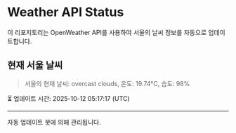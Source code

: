 
# Weather API Status

이 리포지토리는 OpenWeather API를 사용하여 서울의 날씨 정보를 자동으로 업데이트합니다.

## 현재 서울 날씨
> 서울의 현재 날씨: overcast clouds, 온도: 19.74°C, 습도: 98%

⏳ 업데이트 시간: 2025-10-12 05:17:17 (UTC)

---
자동 업데이트 봇에 의해 관리됩니다.
